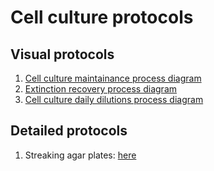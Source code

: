 # Cell culture protocols

## Visual protocols

1.   [Cell culture maintainance process diagram](LP_cellculture-processdiagram_11sept24.pdf)
2.  [Extinction recovery process diagram](LP_cellculture-extinctionrecovery-processdiagram_11sept24.pdf) 
3.  [Cell culture daily dilutions process diagram](LP_cellculture-dailydilutions-processdiagram__11sept24.pdf) 

## Detailed protocols

1. Streaking agar plates: [here](streaking_plates.md)